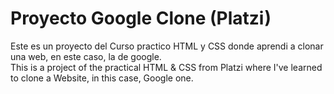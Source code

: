 # Proyecto Google Clone (Platzi)

Este es un proyecto del Curso practico HTML y CSS donde aprendi a clonar una web, en este caso, la de google.
<br/>
This is a project of the practical HTML & CSS from Platzi where I've learned to clone a Website, in this case, Google one.

